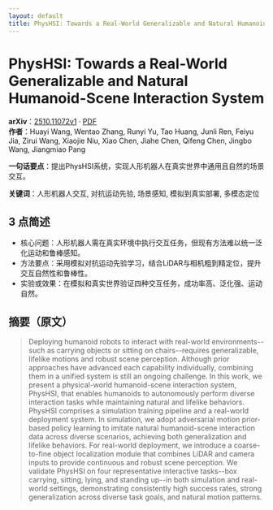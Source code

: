 ```yaml
---
layout: default
title: PhysHSI: Towards a Real-World Generalizable and Natural Humanoid-Scene Interaction System
---
```


# PhysHSI: Towards a Real-World Generalizable and Natural Humanoid-Scene Interaction System
**arXiv**：[2510.11072v1](https://arxiv.org/abs/2510.11072) · [PDF](https://arxiv.org/pdf/2510.11072.pdf)  
**作者**：Huayi Wang, Wentao Zhang, Runyi Yu, Tao Huang, Junli Ren, Feiyu Jia, Zirui Wang, Xiaojie Niu, Xiao Chen, Jiahe Chen, Qifeng Chen, Jingbo Wang, Jiangmiao Pang  

**一句话要点**：提出PhysHSI系统，实现人形机器人在真实世界中通用且自然的场景交互。

**关键词**：人形机器人交互, 对抗运动先验, 场景感知, 模拟到真实部署, 多模态定位

## 3 点简述
- 核心问题：人形机器人需在真实环境中执行交互任务，但现有方法难以统一泛化运动和鲁棒感知。
- 方法要点：采用模拟对抗运动先验学习，结合LiDAR与相机粗到精定位，提升交互自然性和鲁棒性。
- 实验或效果：在模拟和真实世界验证四种交互任务，成功率高、泛化强、运动自然。

## 摘要（原文）

> Deploying humanoid robots to interact with real-world environments--such as
> carrying objects or sitting on chairs--requires generalizable, lifelike motions
> and robust scene perception. Although prior approaches have advanced each
> capability individually, combining them in a unified system is still an ongoing
> challenge. In this work, we present a physical-world humanoid-scene interaction
> system, PhysHSI, that enables humanoids to autonomously perform diverse
> interaction tasks while maintaining natural and lifelike behaviors. PhysHSI
> comprises a simulation training pipeline and a real-world deployment system. In
> simulation, we adopt adversarial motion prior-based policy learning to imitate
> natural humanoid-scene interaction data across diverse scenarios, achieving
> both generalization and lifelike behaviors. For real-world deployment, we
> introduce a coarse-to-fine object localization module that combines LiDAR and
> camera inputs to provide continuous and robust scene perception. We validate
> PhysHSI on four representative interactive tasks--box carrying, sitting, lying,
> and standing up--in both simulation and real-world settings, demonstrating
> consistently high success rates, strong generalization across diverse task
> goals, and natural motion patterns.

